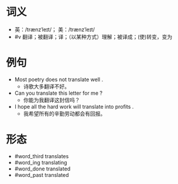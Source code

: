 # 词义
- 英：/trænzˈleɪt/； 美：/trænzˈleɪt/
- #v 翻译；被翻译；译；（以某种方式）理解；被译成；(使)转变，变为
# 例句
- Most poetry does not translate well .
	- 诗歌大多翻译不好。
- Can you translate this letter for me ?
	- 你能为我翻译这封信吗？
- I hope all the hard work will translate into profits .
	- 我希望所有的辛勤劳动都会有回报。
# 形态
- #word_third translates
- #word_ing translating
- #word_done translated
- #word_past translated

